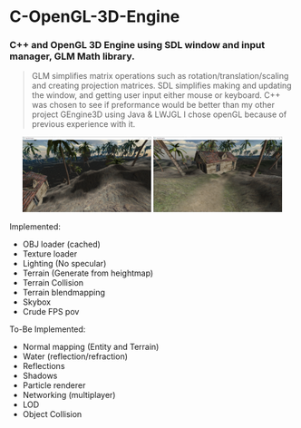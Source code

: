 # C-OpenGL-3D-Engine

### C++ and OpenGL 3D Engine using SDL window and input manager, GLM Math library.
> GLM simplifies matrix operations such as rotation/translation/scaling and creating projection matrices.
> SDL simplifies making and updating the window, and getting user input either mouse or keyboard.
> C++ was chosen to see if preformance would be better than my other project GEngine3D using Java & LWJGL
> I chose openGL because of previous experience with it.

<p float="left" align="center">
  <img src="readmeSrc/6.PNG" width="45%" />
  <img src="readmeSrc/7.PNG" width="45%" />
</p>


Implemented:
* OBJ loader (cached)
* Texture loader
* Lighting (No specular)
* Terrain (Generate from heightmap)
* Terrain Collision
* Terrain blendmapping
* Skybox
* Crude FPS pov

To-Be Implemented:
* Normal mapping (Entity and Terrain)
* Water (reflection/refraction)
* Reflections
* Shadows
* Particle renderer
* Networking (multiplayer)
* LOD
* Object Collision

